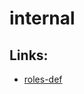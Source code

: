 # internal

## Links:
- [roles-def](https://mba.americaeconomia.com/articulos/notas/ceo-cio-cto-que-quieren-decir-estas-y-otras-siglas-en-el-trabajo)
